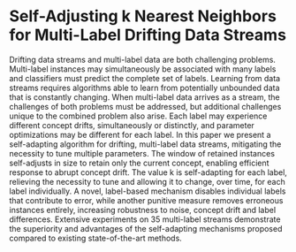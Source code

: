 # Self-Adjusting k Nearest Neighbors for Multi-Label Drifting Data Streams

Drifting data streams and multi-label data are both challenging problems. Multi-label instances may simultaneously be associated with many labels and classifiers must predict the complete set of labels. Learning from data streams requires algorithms able to learn from potentially unbounded data that is constantly changing. When multi-label data arrives as a stream, the challenges of both problems must be addressed, but additional challenges unique to the combined problem also arise. Each label may experience different concept drifts, simultaneously or distinctly, and parameter optimizations may be different for each label. In this paper we present a self-adapting algorithm for drifting, multi-label data streams, mitigating the necessity to tune multiple parameters. The window of retained instances self-adjusts in size to retain only the current concept, enabling efficient response to abrupt concept drift. The value k is self-adapting for each label, relieving the necessity to tune and allowing it to change, over time, for each label individually. A novel, label-based mechanism disables individual labels that contribute to error, while another punitive measure removes erroneous instances entirely, increasing robustness to noise, concept drift and label differences. Extensive experiments on 35 multi-label streams demonstrate the superiority and advantages of the self-adapting mechanisms proposed compared to existing state-of-the-art methods.
